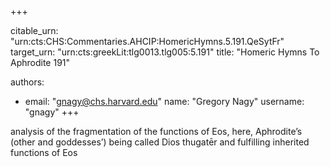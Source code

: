 +++


citable_urn: "urn:cts:CHS:Commentaries.AHCIP:HomericHymns.5.191.QeSytFr"
target_urn: "urn:cts:greekLit:tlg0013.tlg005:5.191"
title: "Homeric Hymns To Aphrodite 191"

authors:
- email: "gnagy@chs.harvard.edu"
  name: "Gregory Nagy"
  username: "gnagy"
+++

<p>analysis of the fragmentation of the functions of Eos, here, Aphrodite’s (other and goddesses’) being called Dios thugatēr and fulfilling inherited functions of Eos</p>